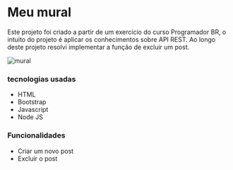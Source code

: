 # Meu mural
<p> Este projeto foi criado a partir de um exercício do curso Programador BR, o intuito do projeto é aplicar os conhecimentos sobre API REST.
Ao longo deste projeto resolvi implementar a função de excluir um post.
</p>

![mural](https://user-images.githubusercontent.com/50461707/165664807-5a915aec-d75e-4cb9-834a-aae91b5f4a77.PNG)

<h3> tecnologias usadas </h3>

<ul>
	<li> HTML </li>
	<li> Bootstrap </li>
	<li> Javascript </li>
	<li> Node JS </li>
</ul>

<h3> Funcionalidades </h3>

<ul>
	<li> Criar um novo post </li>
	<li> Excluir o post </li>
</ul>
